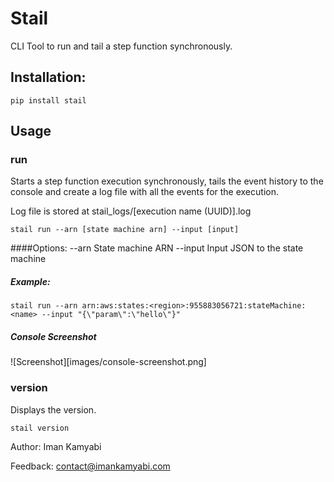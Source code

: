 # Stail
CLI Tool to run and tail a step function synchronously.

## Installation:
```shell
pip install stail
```

## Usage

### run
Starts a step function execution synchronously, tails the event history to the console and create a log file with all the events for the execution.

Log file is stored at stail_logs/[execution name (UUID)].log 

```shell
stail run --arn [state machine arn] --input [input]
```
####Options:
  --arn  State machine ARN
  --input Input JSON to the state machine

##### Example:
```shell
stail run --arn arn:aws:states:<region>:955883056721:stateMachine:<name> --input "{\"param\":\"hello\"}"
```

##### Console Screenshot
![Screenshot][images/console-screenshot.png]

### version
Displays the version.
```shell
stail version
```

Author: Iman Kamyabi
 
Feedback: contact@imankamyabi.com